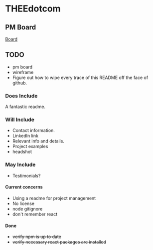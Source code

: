 # THEEdotcom

## PM Board

[Board](https://trello.com/b/morYz2CS/badc)

## TODO

- pm board
- wireframe
- Figure out how to wipe every trace of this README off the face of github.

### Does Include

A fantastic readme.

### Will Include

- Contact information.
- LinkedIn link
- Relevant info and details.
- Project examples
- headshot

### May Include

- Testimonials?

#### Current concerns

- Using a readme for project management
- No license
- node gitignore
- don't remember react

#### Done

- ~~verify npm is up to date~~
- ~~verify necessary react packages are installed~~
